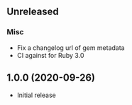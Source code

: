 ## Unreleased

### Misc

* Fix a changelog url of gem metadata
* CI against for Ruby 3.0


## 1.0.0 (2020-09-26)

* Initial release
